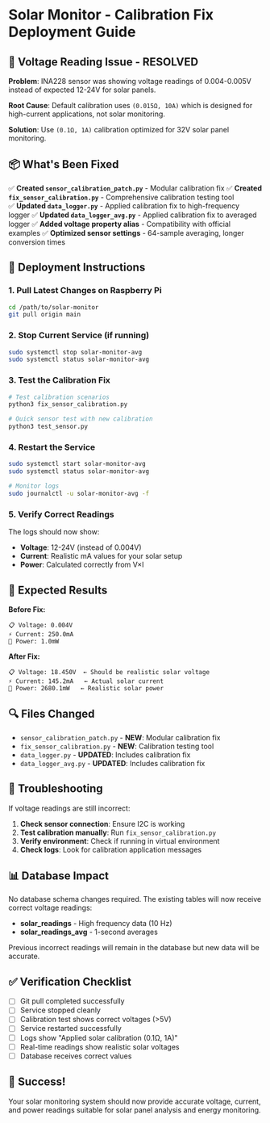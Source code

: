 # Solar Monitor - Calibration Fix Deployment Guide

## 🔧 Voltage Reading Issue - RESOLVED

**Problem**: INA228 sensor was showing voltage readings of 0.004-0.005V instead of expected 12-24V for solar panels.

**Root Cause**: Default calibration uses `(0.015Ω, 10A)` which is designed for high-current applications, not solar monitoring.

**Solution**: Use `(0.1Ω, 1A)` calibration optimized for 32V solar panel monitoring.

## 📦 What's Been Fixed

✅ **Created `sensor_calibration_patch.py`** - Modular calibration fix
✅ **Created `fix_sensor_calibration.py`** - Comprehensive calibration testing tool  
✅ **Updated `data_logger.py`** - Applied calibration fix to high-frequency logger
✅ **Updated `data_logger_avg.py`** - Applied calibration fix to averaged logger
✅ **Added voltage property alias** - Compatibility with official examples
✅ **Optimized sensor settings** - 64-sample averaging, longer conversion times

## 🚀 Deployment Instructions

### 1. Pull Latest Changes on Raspberry Pi
```bash
cd /path/to/solar-monitor
git pull origin main
```

### 2. Stop Current Service (if running)
```bash
sudo systemctl stop solar-monitor-avg
sudo systemctl status solar-monitor-avg
```

### 3. Test the Calibration Fix
```bash
# Test calibration scenarios
python3 fix_sensor_calibration.py

# Quick sensor test with new calibration
python3 test_sensor.py
```

### 4. Restart the Service
```bash
sudo systemctl start solar-monitor-avg
sudo systemctl status solar-monitor-avg

# Monitor logs
sudo journalctl -u solar-monitor-avg -f
```

### 5. Verify Correct Readings
The logs should now show:
- **Voltage**: 12-24V (instead of 0.004V)
- **Current**: Realistic mA values for your solar setup
- **Power**: Calculated correctly from V×I

## 🎯 Expected Results

**Before Fix:**
```
📋 Voltage: 0.004V
⚡ Current: 250.0mA  
🔌 Power: 1.0mW
```

**After Fix:**
```
📋 Voltage: 18.450V  ← Should be realistic solar voltage
⚡ Current: 145.2mA   ← Actual solar current
🔌 Power: 2680.1mW   ← Realistic solar power
```

## 🔍 Files Changed

- `sensor_calibration_patch.py` - **NEW**: Modular calibration fix
- `fix_sensor_calibration.py` - **NEW**: Calibration testing tool
- `data_logger.py` - **UPDATED**: Includes calibration fix
- `data_logger_avg.py` - **UPDATED**: Includes calibration fix

## 🐛 Troubleshooting

If voltage readings are still incorrect:

1. **Check sensor connection**: Ensure I2C is working
2. **Test calibration manually**: Run `fix_sensor_calibration.py`
3. **Verify environment**: Check if running in virtual environment
4. **Check logs**: Look for calibration application messages

## 📊 Database Impact

No database schema changes required. The existing tables will now receive correct voltage readings:

- **solar_readings** - High frequency data (10 Hz)
- **solar_readings_avg** - 1-second averages

Previous incorrect readings will remain in the database but new data will be accurate.

## ✅ Verification Checklist

- [ ] Git pull completed successfully
- [ ] Service stopped cleanly
- [ ] Calibration test shows correct voltages (>5V)
- [ ] Service restarted successfully  
- [ ] Logs show "Applied solar calibration (0.1Ω, 1A)"
- [ ] Real-time readings show realistic solar voltages
- [ ] Database receives correct values

## 🎉 Success!

Your solar monitoring system should now provide accurate voltage, current, and power readings suitable for solar panel analysis and energy monitoring.
